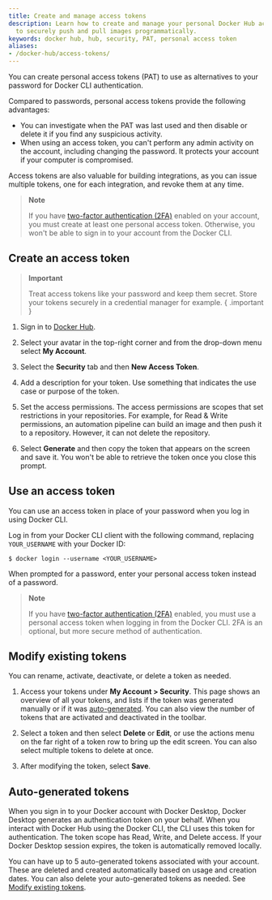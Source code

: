 ```yaml
---
title: Create and manage access tokens
description: Learn how to create and manage your personal Docker Hub access tokens
  to securely push and pull images programmatically.
keywords: docker hub, hub, security, PAT, personal access token
aliases: 
- /docker-hub/access-tokens/
---
```


You can create personal access tokens (PAT) to use as alternatives to your password for Docker CLI authentication.

Compared to passwords, personal access tokens provide the following advantages:

- You can investigate when the PAT was last used and then disable or delete it if you find any suspicious activity.
- When using an access token, you can't perform any admin activity on the account, including changing the password. It protects your account if your computer is compromised.
  
Access tokens are also valuable for building integrations, as you can issue multiple tokens, one for each integration, and revoke them at
any time.
   > **Note**
   >
   > If you have [two-factor authentication (2FA)](2fa/index.md) enabled on
   > your account, you must create at least one personal access token. Otherwise,
   > you won't be able to sign in to your account from the Docker CLI.

## Create an access token

> **Important**
>
> Treat access tokens like your password and keep them secret. Store your tokens securely in a credential manager for example.
{ .important }

1. Sign in to [Docker Hub](https://hub.docker.com).

2. Select your avatar in the top-right corner and from the drop-down menu select **My Account**.

3. Select the **Security** tab and then **New Access Token**.

4. Add a description for your token. Use something that indicates the use case or purpose of the token.
   
5. Set the access permissions.
   The access permissions are scopes that set restrictions in your
   repositories. For example, for Read & Write permissions, an automation
   pipeline can build an image and then push it to a repository. However, it
   can not delete the repository.

6. Select **Generate** and then copy the token that appears on the screen and save it. You won't be able
   to retrieve the token once you close this prompt.

## Use an access token

You can use an access token in place of your password when you log in using Docker CLI.

Log in from your Docker CLI client with the following command, replacing `YOUR_USERNAME` with your Docker ID:

```console
$ docker login --username <YOUR_USERNAME>
```

When prompted for a password, enter your personal access token instead of a password.

> **Note**
>
> If you have [two-factor authentication (2FA)](2fa/index.md) enabled, you must
> use a personal access token when logging in from the Docker CLI. 2FA is an
> optional, but more secure method of authentication.

## Modify existing tokens

You can rename, activate, deactivate, or delete a token as needed.

1. Access your tokens under **My Account > Security**.
   This page shows an overview of all your tokens, and lists if the token was generated manually or if it was [auto-generated](#auto-generated-tokens). You can also view the number
   of tokens that are activated and deactivated in the toolbar.

2. Select a token and then select **Delete** or **Edit**, or use the actions menu on the far right of a token row to bring up the edit screen.
   You can also select multiple tokens to delete at once.

3. After modifying the token, select **Save**.

## Auto-generated tokens

When you sign in to your Docker account with Docker Desktop, Docker Desktop generates an authentication token on your behalf. When you interact with Docker Hub using the Docker CLI, the CLI uses this token for authentication. The token scope has Read, Write, and Delete access. If your Docker Desktop session expires, the token is automatically removed locally.

You can have up to 5 auto-generated tokens associated with your account. These are deleted and created automatically based on usage and creation dates. You can also delete your auto-generated tokens as needed. See [Modify existing tokens](#modify-existing-tokens).